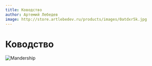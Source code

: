 ```yaml
---
title: Ководство
author: Артемий Лебедев
image: http://store.artlebedev.ru/products/images/0atdxr5k.jpg
---
```

# Ководство

![Mandership](http://store.artlebedev.ru/products/images/0atdxr5k.jpg)
